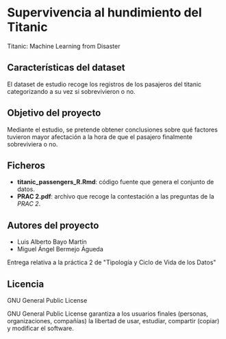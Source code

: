 # Supervivencia al hundimiento del Titanic
Titanic: Machine Learning from Disaster

## Características del dataset
El dataset de estudio recoge los registros de los pasajeros del titanic categorizando a su vez si sobrevivieron o no.

## Objetivo del proyecto
Mediante el estudio, se pretende obtener conclusiones sobre qué factores tuvieron mayor afectación a la hora de que el pasajero finalmente sobreviviera o no.

## Ficheros

* **titanic_passengers_R.Rmd**: código fuente que genera el conjunto de datos.
* **PRAC 2.pdf**: archivo que recoge la contestación a las preguntas de la _PRAC 2_.

## Autores del proyecto
- Luis Alberto Bayo Martín
- Miguel Ángel Bermejo Águeda

Entrega relativa a la práctica 2 de "Tipología y Ciclo de Vida de los Datos"

## Licencia
GNU General Public License

GNU General Public License garantiza a los usuarios finales (personas, organizaciones, compañías) la libertad de usar, estudiar, compartir (copiar) y modificar el software.
